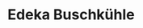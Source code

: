 ---
title: "Edeka Buschkühle"
url: /erwitte/edeka-buschkuehle-wiggeringhauser-strasse/
shop: Supermarkt
---
